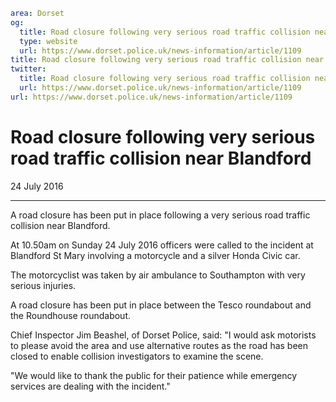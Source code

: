 ```yaml
area: Dorset
og:
  title: Road closure following very serious road traffic collision near Blandford
  type: website
  url: https://www.dorset.police.uk/news-information/article/1109
title: Road closure following very serious road traffic collision near Blandford |
twitter:
  title: Road closure following very serious road traffic collision near Blandford
  url: https://www.dorset.police.uk/news-information/article/1109
url: https://www.dorset.police.uk/news-information/article/1109
```

# Road closure following very serious road traffic collision near Blandford

24 July 2016

* * *

A road closure has been put in place following a very serious road traffic collision near Blandford.

At 10.50am on Sunday 24 July 2016 officers were called to the incident at Blandford St Mary involving a motorcycle and a silver Honda Civic car.

The motorcyclist was taken by air ambulance to Southampton with very serious injuries.

A road closure has been put in place between the Tesco roundabout and the Roundhouse roundabout.

Chief Inspector Jim Beashel, of Dorset Police, said: "I would ask motorists to please avoid the area and use alternative routes as the road has been closed to enable collision investigators to examine the scene.

"We would like to thank the public for their patience while emergency services are dealing with the incident."
